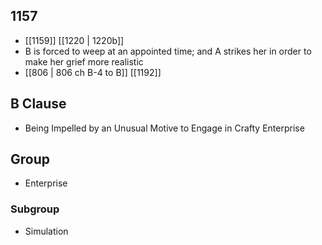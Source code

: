 ## 1157
- [[1159]] [[1220 | 1220b]] 
- B is forced to weep at an appointed time; and A strikes her in order to make her grief more realistic
- [[806 | 806 ch B-4 to B]] [[1192]] 

## B Clause
- Being Impelled by an Unusual Motive to Engage in Crafty Enterprise

## Group
- Enterprise

### Subgroup
- Simulation

